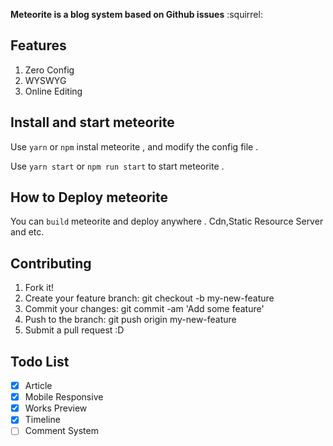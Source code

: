 **Meteorite is a blog system based on Github issues** :squirrel:

## Features

1. Zero Config
2. WYSWYG
3. Online Editing

## Install and start meteorite

Use `yarn` or `npm` instal meteorite , and modify the config file .

Use `yarn start` or `npm run start` to start meteorite .

## How to Deploy meteorite

You can `build` meteorite and deploy anywhere . Cdn,Static Resource Server and etc.

## Contributing

1. Fork it!
2. Create your feature branch: git checkout -b my-new-feature
3. Commit your changes: git commit -am 'Add some feature'
4. Push to the branch: git push origin my-new-feature
5. Submit a pull request :D

## Todo List

- [X] Article
- [X] Mobile Responsive
- [X] Works Preview
- [X] Timeline
- [ ] Comment System
